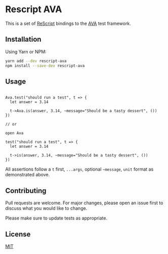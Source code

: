 # Rescript AVA

This is a set of [ReScript](https://rescript-lang.org/) bindings to the [AVA](https://github.com/avajs/ava) test framework.

## Installation

Using Yarn or NPM:

```bash
yarn add --dev rescript-ava
npm install --save-dev rescript-ava
```

## Usage

```rescript

Ava.test("should run a test", t => {
  let answer = 3.14

  t->Ava.is(answer, 3.14, ~message="Should be a tasty dessert", ())
})

// or

open Ava

test("should run a test", t => {
  let answer = 3.14

  t->is(answer, 3.14, ~message="Should be a tasty dessert", ())
})

```

All assertions follow a `t` first, `...args`, optional `~message`, `unit` format as demonstrated above.

## Contributing

Pull requests are welcome. For major changes, please open an issue first to discuss what you would like to change.

Please make sure to update tests as appropriate.

## License

[MIT](https://choosealicense.com/licenses/mit/)
